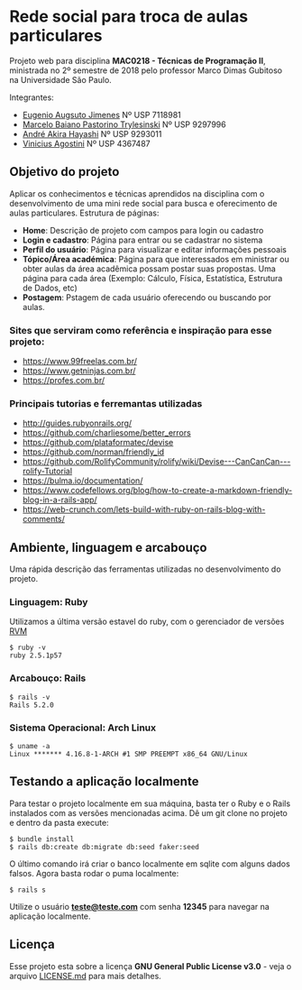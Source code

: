 # Rede social para troca de aulas particulares

Projeto web para disciplina **MAC0218 - Técnicas de Programação II**, ministrada no 2º semestre de 2018
pelo professor Marco Dimas Gubitoso na Universidade São Paulo.

Integrantes:
* [Eugenio Augsuto Jimenes](https://github.com/callmarx) Nº USP 7118981
* [Marcelo Baiano Pastorino Trylesinski](https://github.com/Kludex)    Nº USP 9297996
* [André Akira Hayashi](https://github.com/Akiira23) Nº USP 9293011
* [Vinicius Agostini](https://github.com/viagostini) Nº USP 4367487


## Objetivo do projeto

Aplicar os conhecimentos e técnicas aprendidos na disciplina com  o desenvolvimento de uma mini rede social para busca e oferecimento de aulas particulares. Estrutura de páginas:

* __Home__: Descrição de projeto com campos para login ou cadastro
* __Login e cadastro__: Página para entrar ou se cadastrar no sistema
* __Perfil do usuário__: Página para visualizar e editar informações pessoais
* __Tópico/Área académica__: Página para que interessados em ministrar ou obter aulas da área acadêmica possam postar suas propostas. Uma página para cada área (Exemplo: Cálculo, Física, Estatística, Estrutura de Dados, etc)
* __Postagem__: Pstagem de cada usuário oferecendo ou buscando por aulas.

### Sites que serviram como referência e inspiração para esse projeto:
- https://www.99freelas.com.br/
- https://www.getninjas.com.br/
- https://profes.com.br/

### Principais tutorias e ferremantas utilizadas
- http://guides.rubyonrails.org/
- https://github.com/charliesome/better_errors
- https://github.com/plataformatec/devise
- https://github.com/norman/friendly_id
- https://github.com/RolifyCommunity/rolify/wiki/Devise---CanCanCan---rolify-Tutorial
- https://bulma.io/documentation/
- https://www.codefellows.org/blog/how-to-create-a-markdown-friendly-blog-in-a-rails-app/
- https://web-crunch.com/lets-build-with-ruby-on-rails-blog-with-comments/

## Ambiente, linguagem e arcabouço

Uma rápida descrição das ferramentas utilizadas no desenvolvimento do projeto.



### Linguagem: Ruby

Utilizamos a última versão estavel do ruby, com o gerenciador de versões [RVM](https://rvm.io/)

```
$ ruby -v
ruby 2.5.1p57
```

### Arcabouço: Rails

```
$ rails -v
Rails 5.2.0
```

### Sistema Operacional: Arch Linux

```
$ uname -a
Linux ******* 4.16.8-1-ARCH #1 SMP PREEMPT x86_64 GNU/Linux
```

## Testando a aplicação localmente

Para testar o projeto localmente em sua máquina, basta ter o Ruby e o Rails instalados com as versões mencionadas acima. Dê um git clone no projeto e dentro da pasta execute:

```
$ bundle install
$ rails db:create db:migrate db:seed faker:seed
```
O último comando irá criar o banco localmente em sqlite com alguns dados falsos. Agora basta rodar o puma localmente:

```
$ rails s
```
Utilize o usuário **teste@teste.com** com senha **12345** para navegar na aplicação localmente.


## Licença
Esse projeto esta sobre a licença __GNU General Public License v3.0__ - veja o arquivo [LICENSE.md](LICENSE.md) para mais detalhes.
